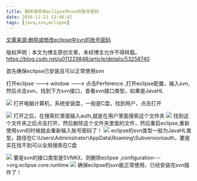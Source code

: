 ```yaml
---
title: 删除或修改eclipse中svn的账号密码
date: 2016-11-21 13:46:42
tags: [java,svn,eclipse]
---
```

[文章来源:删除或修改eclipse中svn的账号密码](http://blog.csdn.net/u011229848/article/details/53258740)


版权声明：本文为博主原创文章，未经博主允许不得转载。 https://blog.csdn.net/u011229848/article/details/53258740

首先确保eclipse已安装且可以正常使用svn

打开eclipse ---> window ---> 点击Perference ,打开eclipse配置，输入svn,然后点击svn，找到下方svn接口，查看svn接口类型，如果是JavaHL

![](删除或修改eclipse中svn的账号密码/1.png)
打开电脑计算机，系统安装盘，一般是C盘，找到用户，点击打开
<!--more-->
![](删除或修改eclipse中svn的账号密码/2.png)
打开之后，在搜索栏里面输入auth,就是在用户里面搜索这个文件夹
![](删除或修改eclipse中svn的账号密码/3.png)
找到这个文件夹之后点击打开，然后删除这个文件夹里面的文件，然后重启eclipse,重新使用svn的时候就会重新输入账号密码了！
![](删除或修改eclipse中svn的账号密码/4.png)
eclipse的svn类型一般为JavaHL类型，路径在C:\Users\Administrator\AppData\Roaming\Subversion\auth，要是实在找不到可以全局搜索在C盘

![](删除或修改eclipse中svn的账号密码/5.png)
要是svn的接口类型是SVNKit，则删除eclipse ,configuration--->org.eclipse.core.runtime
![](删除或修改eclipse中svn的账号密码/6.png)
确保eclipse的svn能正常使用，已经安装完svn插件了！